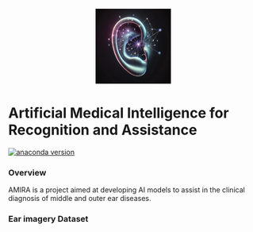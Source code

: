 <p align="center">
  <img src="assets/ear+nn%20v1.webp" width="30%" alt='project-amira'>
</p>

# Artificial Medical Intelligence for Recognition and Assistance

[![anaconda version](https://anaconda.org/conda-forge/medpy/badges/version.svg)](https://anaconda.org/conda-forge/medpy)

### Overview

AMIRA is a project aimed at developing AI models to assist in the clinical diagnosis of middle and outer ear diseases.

### Ear imagery Dataset



